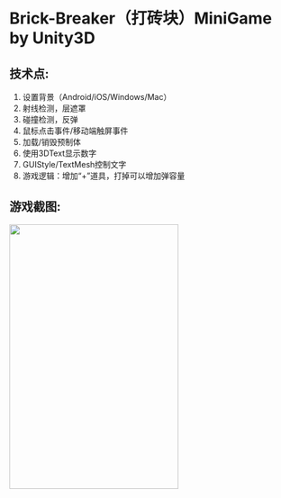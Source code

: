 # Brick-Breaker（打砖块）MiniGame by Unity3D

## 技术点:

1. 设置背景（Android/iOS/Windows/Mac）
2. 射线检测，层遮罩
3. 碰撞检测，反弹
4. 鼠标点击事件/移动端触屏事件
4. 加载/销毁预制体
5. 使用3DText显示数字
6. GUIStyle/TextMesh控制文字
6. 游戏逻辑：增加“+”道具，打掉可以增加弹容量

## 游戏截图:

<img src="https://github.com/1anc3r/Block-Breaker/blob/master/Screenshots/动图1.gif?raw=true" width = "300" height = "470" alt=""/>
